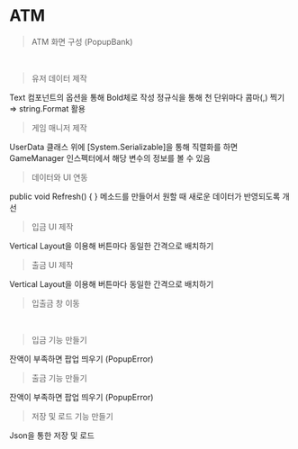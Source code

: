 # ATM

> ATM 화면 구성 (PopupBank)
<br>

> 유저 데이터 제작

Text 컴포넌트의 옵션을 통해 Bold체로 작성
정규식을 통해 천 단위마다 콤마(,) 찍기 ⇒ string.Format 활용
<br>
> 게임 매니저 제작

UserData 클래스 위에 [System.Serializable]을 통해 직렬화를 하면 GameManager 인스펙터에서 해당 변수의 정보를 볼 수 있음
<br>  
> 데이터와 UI 연동

public void Refresh() {  } 메소드를 만들어서 원할 때 새로운 데이터가 반영되도록 개선
<br>  
> 입금 UI 제작

Vertical Layout을 이용해 버튼마다 동일한 간격으로 배치하기
<br>  
> 출금 UI 제작

Vertical Layout을 이용해 버튼마다 동일한 간격으로 배치하기
<br>  

> 입출금 창 이동
> 
<br>

> 입금 기능 만들기

잔액이 부족하면 팝업 띄우기 (PopupError)
<br>  
> 출금 기능 만들기

잔액이 부족하면 팝업 띄우기 (PopupError)
<br>  
> 저장 및 로드 기능 만들기

Json을 통한 저장 및 로드

